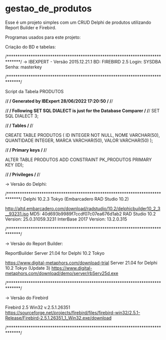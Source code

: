 # gestao_de_produtos
 
Esse é um projeto simples com um CRUD Delphi de produtos utilizando Report Builder e Firebird.

Programas usados para este projeto:

Criação do BD e tabelas:

/******************************************************************************/
-> IBEXPERT - Versão 2015.12.21.1
BD: FIREBIRD 2.5
Login: SYSDBA
Senha: masterkey

/******************************************************************************/

Script da Tabela PRODUTOS

/******************************************************************************/
/****              Generated by IBExpert 28/06/2022 17:20:50               ****/
/******************************************************************************/

/******************************************************************************/
/****     Following SET SQL DIALECT is just for the Database Comparer      ****/
/******************************************************************************/
SET SQL DIALECT 3;



/******************************************************************************/
/****                                Tables                                ****/
/******************************************************************************/



CREATE TABLE PRODUTOS (
    ID          INTEGER NOT NULL,
    NOME        VARCHAR(50),
    QUANTIDADE  INTEGER,
    MARCA       VARCHAR(50),
    VALOR       VARCHAR(50)
);






/******************************************************************************/
/****                             Primary keys                             ****/
/******************************************************************************/

ALTER TABLE PRODUTOS ADD CONSTRAINT PK_PRODUTOS PRIMARY KEY (ID);


/******************************************************************************/
/****                              Privileges                              ****/
/******************************************************************************/


-> Versão do Delphi:


/******************************************************************************/
Delphi 10.2.3 Tokyo (Embarcadero RAD Studio 10.2)

http://altd.embarcadero.com/download/radstudio/10.2/delphicbuilder10_2_3__93231.iso
MD5: 40d693b9989f7ccdf07c07ea676d1ab2
RAD Studio 10.2 Version: 25.0.31059.3231  InterBase 2017 Version: 13.2.0.315

/******************************************************************************/

-> Versão do Report Builder:

ReportBuilder Server 21.04 for Delphi 10.2 Tokyo

https://www.digital-metaphors.com/download-trial
Server 21.04 for Delphi 10.2 Tokyo (Update 3)
https://www.digital-metaphors.com/download/demo/server/rbServ25d.exe

/******************************************************************************/

-> Versão do Firebird

Firebird 2.5 Win32 v.2.5.1.26351
https://sourceforge.net/projects/firebird/files/firebird-win32/2.5.1-Release/Firebird-2.5.1.26351_1_Win32.exe/download


/******************************************************************************/









